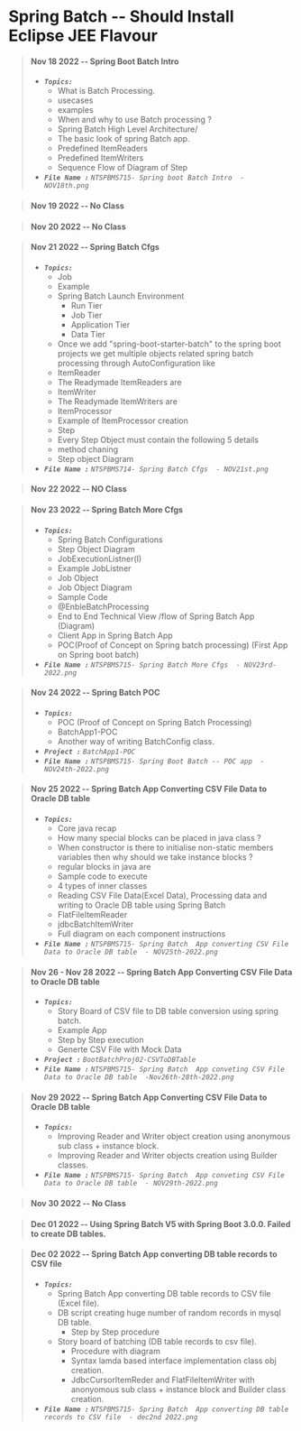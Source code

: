 # Spring Batch -- Should Install Eclipse JEE Flavour

> #### Nov 18 2022 -- Spring Boot Batch Intro
> - <em>**`Topics:`**</em>
>     - What is Batch Processing.
>     - usecases
>     - examples
>     - When and why to use Batch processing ?
>     - Spring Batch High Level Architecture/
>     - The basic look of spring Batch app.
>     - Predefined ItemReaders
>     - Predefined ItemWriters
>     - Sequence Flow of Diagram of Step
> - <em>**`File Name :`**</em> *`NTSPBMS715- Spring boot Batch Intro  - NOV18th.png`*

> #### Nov 19 2022 -- No Class

> #### Nov 20 2022 -- No Class

> #### Nov 21 2022 -- Spring Batch Cfgs
> - <em>**`Topics:`**</em>
>     - Job
>     - Example
>     - Spring Batch Launch Environment
>         - Run Tier
>         - Job Tier
>         - Application Tier
>         - Data Tier
>     - Once we add "spring-boot-starter-batch" to the spring boot projects we get multiple objects related spring batch processing through AutoConfiguration like
>     - ItemReader
>     - The Readymade ItemReaders are
>     - ItemWriter
>     - The Readymade ItemWriters are
>     - ItemProcessor
>     - Example of ItemProcessor creation
>     - Step
>     - Every Step Object must contain the following 5 details
>     - method chaning
>     - Step object Diagram
> - <em>**`File Name :`**</em> *`NTSPBMS714- Spring Batch Cfgs  - NOV21st.png`*

> #### Nov 22 2022 -- NO Class

> #### Nov 23 2022 -- Spring Batch More Cfgs
> - <em>**`Topics:`**</em>
>     - Spring Batch Configurations
>     - Step Object Diagram
>     - JobExecutionListner(I)
>     - Example JobListner
>     - Job Object
>     - Job Object Diagram
>     - Sample Code
>     - @EnbleBatchProcessing
>     - End to End Technical View /flow of Spring Batch App (Diagram)
>     - Client App in Spring Batch App
>     - POC(Proof of Concept on Spring batch processing) (First App on Spring boot batch)
> - <em>**`File Name :`**</em> *`NTSPBMS715- Spring Batch More Cfgs  - NOV23rd-2022.png`*

> #### Nov 24 2022 -- Spring Batch POC
> - <em>**`Topics:`**</em>
>     - POC (Proof of Concept on Spring Batch Processing)
>     - BatchApp1-POC
>     - Another way of writing BatchConfig class.
> - <em>**`Project :`**</em> *`BatchApp1-POC`*
> - <em>**`File Name :`**</em> *`NTSPBMS715- Spring Boot Batch -- POC app  - NOV24th-2022.png`*

> #### Nov 25 2022 -- Spring Batch App Converting CSV File Data to Oracle DB table
> - <em>**`Topics:`**</em>
>     - Core java recap
>     - How many special blocks can be placed in java class ?
>     - When constructor is there to initialise non-static members variables then why should we take instance blocks ?
>     - regular blocks in java are
>     - Sample code to execute
>     - 4 types of inner classes
>     - Reading CSV File Data(Excel Data), Processing data and writing to Oracle DB table using Spring Batch
>     - FlatFileItemReader<T>
>     - jdbcBatchItemWriter
>     - Full diagram on each component instructions
> - <em>**`File Name :`**</em> *`NTSPBMS715- Spring Batch  App converting CSV File Data to Oracle DB table  - NOV25th-2022.png`*

> #### Nov 26 - Nov 28 2022 -- Spring Batch App Converting CSV File Data to Oracle DB table
> - <em>**`Topics:`**</em>
>     - Story Board of CSV file to DB table conversion using spring batch.
>     - Example App
>     - Step by Step execution
>     - Generte CSV File with Mock Data
> - <em>**`Project :`**</em> *`BootBatchProj02-CSVToDBTable`*
> - <em>**`File Name :`**</em> *`NTSPBMS715- Spring Batch  App conveting CSV File Data to Oracle DB table  -Nov26th-28th-2022.png`*
  
> #### Nov 29 2022 -- Spring Batch App Converting CSV File Data to Oracle DB table
> - <em>**`Topics:`**</em>
>     - Improving Reader and Writer object creation using anonymous sub class + instance block.
>     - Improving Reader and Writer objects creation using Builder classes.
> - <em>**`File Name :`**</em> *`NTSPBMS715- Spring Batch  App conveting CSV File Data to Oracle DB table  - NOV29th-2022.png`*
  
> #### Nov 30 2022 -- No Class

> #### Dec 01 2022 -- Using Spring Batch V5 with Spring Boot 3.0.0. Failed to create DB tables.

> #### Dec 02 2022 -- Spring Batch  App converting DB table records to CSV file 
> - <em>**`Topics:`**</em>
>     - Spring Batch  App converting DB table records to CSV file (Excel file).
>     - DB script creating huge number of random records in mysql DB table.
>         - Step by Step procedure
>     - Story board of batching (DB table records to csv file).
>         - Procedure with diagram
>         - Syntax lamda based interface implementation class obj creation.
>         - JdbcCursorItemReder and FlatFileItemWriter with anonyomous sub class + instance block and Builder class creation.
> - <em>**`File Name :`**</em> *`NTSPBMS715- Spring Batch  App converting DB table records to CSV file  - dec2nd 2022.png`*

